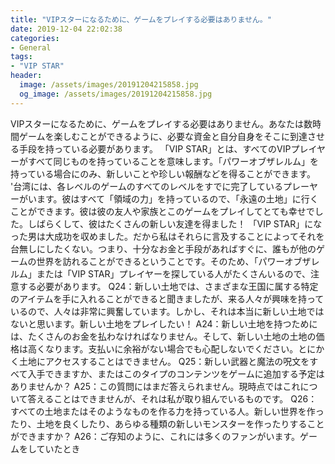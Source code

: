 ```yaml
---
title: "VIPスターになるために、ゲームをプレイする必要はありません。"
date: 2019-12-04 22:02:38
categories:
- General
tags:
- "VIP STAR"
header:
  image: /assets/images/20191204215858.jpg
  og_image: /assets/images/20191204215858.jpg
---
```


VIPスターになるために、ゲームをプレイする必要はありません。あなたは数時間ゲームを楽しむことができるように、必要な資金と自分自身をそこに到達させる手段を持っている必要があります。 「VIP STAR」とは、すべてのVIPプレイヤーがすべて同じものを持っていることを意味します。「パワーオブザレルム」を持っている場合にのみ、新しいことや珍しい報酬などを得ることができます。 &#39;台湾には、各レベルのゲームのすべてのレベルをすでに完了しているプレーヤーがいます。彼はすべて「領域の力」を持っているので、「永遠の土地」に行くことができます。彼は彼の友人や家族とこのゲームをプレイしてとても幸せでした。しばらくして、彼はたくさんの新しい友達を得ました！ 「VIP STAR」になった男は大成功を収めました。だから私はそれらに言及することによってそれを台無しにしたくない。つまり、十分なお金と手段があればすぐに、誰もが他のゲームの世界を訪れることができるということです。そのため、「パワーオブザレルム」または「VIP STAR」プレイヤーを探している人がたくさんいるので、注意する必要があります。 Q24：新しい土地では、さまざまな王国に属する特定のアイテムを手に入れることができると聞きましたが、来る人々が興味を持っているので、人々は非常に興奮しています。しかし、それは本当に新しい土地ではないと思います。新しい土地をプレイしたい！ A24：新しい土地を持つためには、たくさんのお金を払わなければなりません。そして、新しい土地の土地の価格は高くなります。支払いに余裕がない場合でも心配しないでください。とにかく土地にアクセスすることはできません。 Q25：新しい武器と魔法の呪文をすべて入手できますか、またはこのタイプのコンテンツをゲームに追加する予定はありませんか？ A25：この質問にはまだ答えられません。現時点ではこれについて答えることはできませんが、それは私が取り組んでいるものです。 Q26：すべての土地またはそのようなものを作る力を持っている人。新しい世界を作ったり、土地を良くしたり、あらゆる種類の新しいモンスターを作ったりすることができますか？ A26：ご存知のように、これには多くのファンがいます。ゲームをしていたとき
